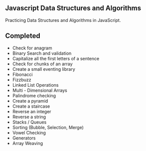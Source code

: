 ## Javascript Data Structures and Algorithms
Practicing Data Structures and Algorithms in JavaScript. 

## Completed
- Check for anagram
- Binary Search and validation
- Capitalize all the first letters of a sentence
- Check for chunks of an array
- Create a small eventing library
- Fibonacci 
- Fizzbuzz
- Linked List Operations
- Multi - Dimensional Arrays
-  Palindrome checking
- Create a pyramid
- Create a staircase
- Reverse an integer
- Reverse a string
- Stacks / Queues
- Sorting (Bubble, Selection, Merge)
- Vowel Checking
- Generators
- Array Weaving
